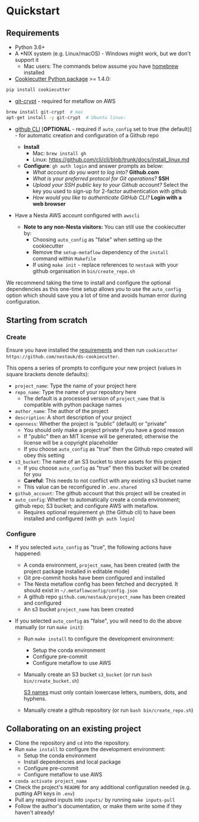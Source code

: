 # Quickstart

## Requirements

- Python 3.6+
- A \*NIX system (e.g. Linux/macOS) - Windows might work, but we don't support it
    - Mac users: The commands below assume you have [homebrew](https://brew.sh/) installed
- [Cookiecutter Python package](http://cookiecutter.readthedocs.org/en/latest/installation.html) >= 1.4.0:
```bash
pip install cookiecutter
```
- [git-crypt](https://github.com/AGWA/git-crypt) - required for metaflow on AWS
```bash
brew install git-crypt  # mac
apt-get install -y git-crypt  # Ubuntu linux:
```
- [github CLI](https://github.com/cli/cli) [**OPTIONAL** - required if `auto_config` set to true (the default)] - for automatic creation and configuration of a Github repo

    - **Install**
        - Mac: `brew install gh`
        - Linux: https://github.com/cli/cli/blob/trunk/docs/install_linux.md
    - **Configure**: `gh auth login` and answer prompts as below:
        - *What account do you want to log into?* **Github.com**
        - *What is your preferred protocol for Git operations?* **SSH**
        - *Upload your SSH public key to your Github account?* Select the key you used to sign-up for 2-factor authentication with github
        - *How would you like to authenticate GitHub CLI?* **Login with a web browser**

- Have a Nesta AWS account configured with `awscli`
    - **Note to any non-Nesta visitors:** You can still use the cookiecutter by:
        * Choosing `auto_config` as "false" when setting up the cookiecutter
        * Remove the `setup-metaflow` dependency of the `install` command within `Makefile`
        * If using `make init` - replace references to `nestauk` with your github organisation in `bin/create_repo.sh`

We recommend taking the time to install and configure the optional dependencies as this one-time setup allows you to use the `auto_config` option which should save you a lot of time and avoids human error during configuration.

## Starting from scratch

### Create

Ensure you have installed the [requirements](#Requirements) and then run `cookiecutter https://github.com/nestauk/ds-cookiecutter`.

This opens a series of prompts to configure your new project (values in square brackets denote defaults):

- `project_name`: Type the name of your project here
- `repo_name`: Type the name of your repository here
    - The default is a processed version of `project_name` that is compatible with python package names
- `author_name`: The author of the project
- `description`: A short description of your project
- `openness`: Whether the project is "public" (default) or "private"
    - You should only make a project private if you have a good reason
    - If "public" then an MIT license will be generated; otherwise the license will be a copyright placeholder
    - If you choose `auto_config` as "true" then the Github repo created will obey this setting
- `s3_bucket`: The name of an S3 bucket to store assets for this project
    - If you choose `auto_config` as "true" then this bucket will be created for you
    - **Careful**: This needs to not conflict with any existing s3 bucket name
    - This value can be reconfigured in `.env.shared`
- `github_account`: The github account that this project will be created in
- `auto_config`: Whether to automatically create a conda environment; github repo; S3 bucket; and configure AWS with metaflow.
    - Requires optional requirement `gh` (the Github cli) to have been installed and configured (with `gh auth login`)

### Configure

- If you selected `auto_config` as "true", the following actions have happened:

    - A conda environment, `project_name`, has been created (with the project package installed in editable mode)
    - Git pre-commit hooks have been configured and installed
    - The Nesta metaflow config has been fetched and decrypted. It should exist in `~/.metaflowconfig/config.json`
    - A github repo `github.com/nestauk/project_name` has been created and configured
    - An s3 bucket `project_name` has been created

- If you selected `auto_config` as "false", you will need to do the above manually (or run `make init`):
    - Run `make install` to configure the development environment:
        - Setup the conda environment
        - Configure pre-commit
        - Configure metaflow to use AWS
    - Manually create an S3 bucket `s3_bucket` (or run `bash bin/create_bucket.sh`)

      [S3 names](https://docs.aws.amazon.com/AmazonS3/latest/userguide/bucketnamingrules.html) must only contain lowercase letters, numbers, dots, and hyphens.

    - Manually create a github repository (or run `bash bin/create_repo.sh`)

## Collaborating on an existing project

- Clone the repository and `cd` into the repository.
- Run `make install` to configure the development environment:
    - Setup the conda environment
    - Install dependencies and local package
    - Configure pre-commit
    - Configure metaflow to use AWS
- `conda activate project_name`
- Check the project's `README` for any additional configuration needed (e.g. putting API keys in `.env`)
- Pull any required inputs into `inputs/` by running `make inputs-pull`
- Follow the author's documentation, or make them write some if they haven't already!
